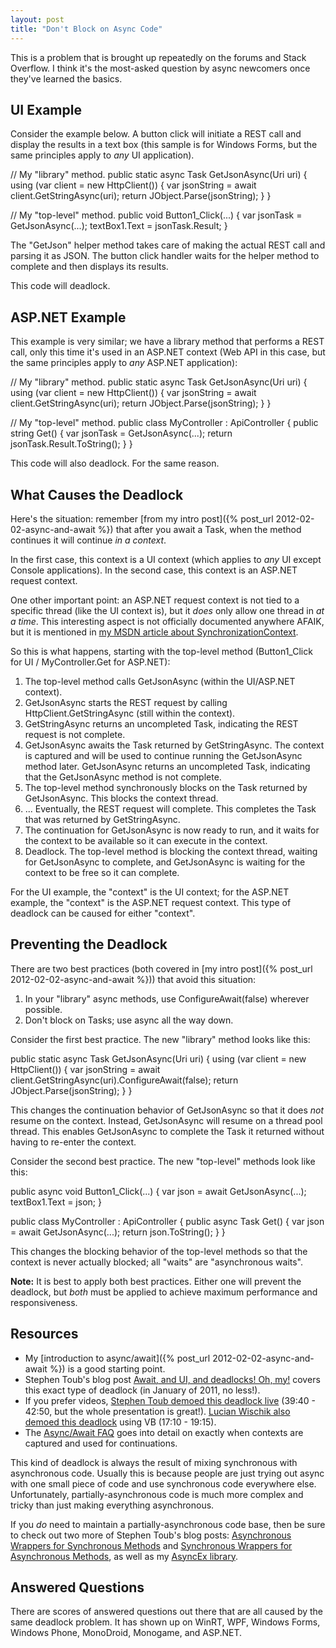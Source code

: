 ```yaml
---
layout: post
title: "Don't Block on Async Code"
---
```

This is a problem that is brought up repeatedly on the forums and Stack Overflow. I think it's the most-asked question by async newcomers once they've learned the basics.

## UI Example

Consider the example below. A button click will initiate a REST call and display the results in a text box (this sample is for Windows Forms, but the same principles apply to _any_ UI application).

// My "library" method.
public static async Task<JObject> GetJsonAsync(Uri uri)
{
  using (var client = new HttpClient())
  {
    var jsonString = await client.GetStringAsync(uri);
    return JObject.Parse(jsonString);
  }
}

// My "top-level" method.
public void Button1_Click(...)
{
  var jsonTask = GetJsonAsync(...);
  textBox1.Text = jsonTask.Result;
}

The "GetJson" helper method takes care of making the actual REST call and parsing it as JSON. The button click handler waits for the helper method to complete and then displays its results.

This code will deadlock.

## ASP.NET Example

This example is very similar; we have a library method that performs a REST call, only this time it's used in an ASP.NET context (Web API in this case, but the same principles apply to _any_ ASP.NET application):

// My "library" method.
public static async Task<JObject> GetJsonAsync(Uri uri)
{
  using (var client = new HttpClient())
  {
    var jsonString = await client.GetStringAsync(uri);
    return JObject.Parse(jsonString);
  }
}

// My "top-level" method.
public class MyController : ApiController
{
  public string Get()
  {
    var jsonTask = GetJsonAsync(...);
    return jsonTask.Result.ToString();
  }
}

This code will also deadlock. For the same reason.

## What Causes the Deadlock

Here's the situation: remember [from my intro post]({% post_url 2012-02-02-async-and-await %}) that after you await a Task, when the method continues it will continue _in a context_.

In the first case, this context is a UI context (which applies to _any_ UI except Console applications). In the second case, this context is an ASP.NET request context.

One other important point: an ASP.NET request context is not tied to a specific thread (like the UI context is), but it _does_ only allow one thread in _at a time_. This interesting aspect is not officially documented anywhere AFAIK, but it is mentioned in [my MSDN article about SynchronizationContext](http://msdn.microsoft.com/en-us/magazine/gg598924.aspx).

So this is what happens, starting with the top-level method (Button1_Click for UI / MyController.Get for ASP.NET):

1. The top-level method calls GetJsonAsync (within the UI/ASP.NET context).
1. GetJsonAsync starts the REST request by calling HttpClient.GetStringAsync (still within the context).
1. GetStringAsync returns an uncompleted Task, indicating the REST request is not complete.
1. GetJsonAsync awaits the Task returned by GetStringAsync. The context is captured and will be used to continue running the GetJsonAsync method later. GetJsonAsync returns an uncompleted Task, indicating that the GetJsonAsync method is not complete.
1. The top-level method synchronously blocks on the Task returned by GetJsonAsync. This blocks the context thread.
1. ... Eventually, the REST request will complete. This completes the Task that was returned by GetStringAsync.
1. The continuation for GetJsonAsync is now ready to run, and it waits for the context to be available so it can execute in the context.
1. Deadlock. The top-level method is blocking the context thread, waiting for GetJsonAsync to complete, and GetJsonAsync is waiting for the context to be free so it can complete.

For the UI example, the "context" is the UI context; for the ASP.NET example, the "context" is the ASP.NET request context. This type of deadlock can be caused for either "context".

## Preventing the Deadlock

There are two best practices (both covered in [my intro post]({% post_url 2012-02-02-async-and-await %})) that avoid this situation:

 1. In your "library" async methods, use ConfigureAwait(false) wherever possible.
 1. Don't block on Tasks; use async all the way down.

Consider the first best practice. The new "library" method looks like this:

public static async Task<JObject> GetJsonAsync(Uri uri)
{
  using (var client = new HttpClient())
  {
    var jsonString = await client.GetStringAsync(uri).ConfigureAwait(false);
    return JObject.Parse(jsonString);
  }
}

This changes the continuation behavior of GetJsonAsync so that it does _not_ resume on the context. Instead, GetJsonAsync will resume on a thread pool thread. This enables GetJsonAsync to complete the Task it returned without having to re-enter the context.

Consider the second best practice. The new "top-level" methods look like this:

public async void Button1_Click(...)
{
  var json = await GetJsonAsync(...);
  textBox1.Text = json;
}

public class MyController : ApiController
{
  public async Task<string> Get()
  {
    var json = await GetJsonAsync(...);
    return json.ToString();
  }
}

This changes the blocking behavior of the top-level methods so that the context is never actually blocked; all "waits" are "asynchronous waits".

**Note:** It is best to apply both best practices. Either one will prevent the deadlock, but _both_ must be applied to achieve maximum performance and responsiveness.

## Resources

  - My [introduction to async/await]({% post_url 2012-02-02-async-and-await %}) is a good starting point. 
  - Stephen Toub's blog post [Await, and UI, and deadlocks! Oh, my!](http://blogs.msdn.com/b/pfxteam/archive/2011/01/13/10115163.aspx) covers this exact type of deadlock (in January of 2011, no less!).
  - If you prefer videos, [Stephen Toub demoed this deadlock live](http://channel9.msdn.com/Events/BUILD/BUILD2011/TOOL-829T) (39:40 - 42:50, but the whole presentation is great!). [Lucian Wischik also demoed this deadlock](http://blogs.msdn.com/b/lucian/archive/2012/03/29/talk-async-part-1-the-message-loop-and-the-task-type.aspx) using VB (17:10 - 19:15).
  - The [Async/Await FAQ](http://blogs.msdn.com/b/pfxteam/archive/2012/04/12/10293335.aspx) goes into detail on exactly when contexts are captured and used for continuations.

This kind of deadlock is always the result of mixing synchronous with asynchronous code. Usually this is because people are just trying out async with one small piece of code and use synchronous code everywhere else. Unfortunately, partially-asynchronous code is much more complex and tricky than just making everything asynchronous.

If you _do_ need to maintain a partially-asynchronous code base, then be sure to check out two more of Stephen Toub's blog posts: [Asynchronous Wrappers for Synchronous Methods](http://blogs.msdn.com/b/pfxteam/archive/2012/03/24/10287244.aspx) and [Synchronous Wrappers for Asynchronous Methods](http://blogs.msdn.com/b/pfxteam/archive/2012/04/13/10293638.aspx), as well as my [AsyncEx library](http://nitoasyncex.codeplex.com/).

## Answered Questions

There are scores of answered questions out there that are all caused by the same deadlock problem. It has shown up on WinRT, WPF, Windows Forms, Windows Phone, MonoDroid, Monogame, and ASP.NET.

<!--
Boring list that I'm no longer interested enough in to maintain.

<p>These questions were all caused by the same deadlock problem, just in different scenarios.</p>

<ul>
<li>UI context:
<ul>
 <li>WinRT:
 <ul>
  <li><a href="http://stackoverflow.com/questions/14485115/synchronously-waiting-for-an-async-operation-and-why-does-wait-freeze-the-pro">Synchronously waiting for an async operation, and why does Wait() freeze the program here</a></li>
  <li><a href="http://stackoverflow.com/questions/13930113/getfilesasync-stops-working">GetFilesAsync stops working</a></li>
  <li><a href="http://stackoverflow.com/questions/13333786/fileio-writeasync-hanging">FileIO.WriteAsync hanging</a></li>
  <li><a href="http://stackoverflow.com/questions/10700570/fileio-readtextasync-occasionally-hangs">FileIO.ReadTextAsync occasionally hangs</a></li>
  <li><a href="http://stackoverflow.com/questions/12701545/async-and-await-with-httpwebrequest-getresponseasync">Async and Await with HttpWebRequest.GetResponseAsync</a></li>
  <li><a href="http://stackoverflow.com/questions/12235085/winrt-loading-static-data-with-getfilefromapplicationuriasync">WinRT: Loading static data with GetFileFromApplicationUriAsync()</a></li>
  <li><a href="http://stackoverflow.com/questions/12392567/async-method-never-retuns">Async method never retuns</a></li>
  <li><a href="http://stackoverflow.com/questions/12048128/async-await-pattern-help-am-i-doing-it-right">Async await pattern help. Am I doing it right?</a></li>
  <li><a href="http://stackoverflow.com/questions/11316438/call-to-await-getfileasync-never-returns-and-app-hangs-in-winrt-app">Call to await GetFileAsync() never returns and app hangs in WinRT app</a></li>
 </ul>
 </li>
 <li>WPF:
 <ul>
  <li><a href="http://social.msdn.microsoft.com/Forums/en-US/parallelextensions/thread/8322bcc5-1ef5-4efe-9683-96fd0829b49d">async/await hang in WPF app</a></li>
 </ul>
 </li>
 <li>Windows Forms:
 <ul>
  <li><a href="http://stackoverflow.com/questions/14597232/asp-net-web-api-client-progressmessagehandler-post-task-stuck-in-winform-app">ASP.NET Web API Client ProgressMessageHandler Post Task stuck in WinForm App</a></li>
 </ul>
 </li>
 <li>Windows Phone 8:
 <ul>
  <li><a href="http://stackoverflow.com/questions/14712132/live-connect-async-and-await-blocking-ui">Live Connect - async and await blocking UI</a></li>
  <li><a href="http://stackoverflow.com/questions/15327993/windows-phone-8-sqlite-async-operations-hanging-indefinitely">Windows Phone 8 SQLite async operations hanging indefinitely</a></li>
 </ul>
 </li>
 <li>Android (MonoDroid):
 <ul>
  <li><a href="http://stackoverflow.com/questions/14631781/using-microsoft-bcl-async-in-pcl-with-mono-droid">Using Microsoft.bcl.async in PCL with Mono Droid?</a></li>
 </ul>
 </li>
 <li>Monogame:
 <ul>
  <li><a href="http://stackoverflow.com/questions/15193520/unable-to-get-list-of-files-in-directory-from-monogame">Unable to get list of files in directory from MonoGame</a></li>
 </ul>
 </li>
 <li>Unspecified:
 <ul>
  <li><a href="http://social.msdn.microsoft.com/Forums/en-AU/async/thread/269172a3-adb9-4b5e-9ac1-8b67ff920177">Async Issue(Why blocking the UI thread)??</a></li>
 </ul>
 </li>
</ul>
</li>
<li>ASP.NET context:
<ul>
 <li><a href="http://stackoverflow.com/questions/14875856/asp-net-web-api-httpclient-download-large-files-breaks">Asp.net Web API: HttpClient Download large files breaks</a></li>
 <li><a href="http://stackoverflow.com/questions/14526377/why-does-this-async-action-hang">Why does this async action hang?</a></li>
 <li><a href="http://stackoverflow.com/questions/14046471/task-waitall-keeps-in-loop">Task.WaitAll keeps in loop</a></li>
 <li><a href="http://stackoverflow.com/questions/13621647/using-async-even-if-it-should-complete-as-part-of-a-mvc-route-deadlocks-the">Using “async” (even if it should complete) as part of a MVC route deadlocks the route; how can this be avoided?</a></li>
 <li><a href="http://stackoverflow.com/questions/12981490/task-waitall-hanging-with-multiple-awaitable-tasks-in-asp-net">Task.WaitAll hanging with multiple awaitable tasks in ASP.NET</a></li>
 <li><a href="http://stackoverflow.com/questions/13140523/await-vs-task-wait-deadlock">await vs Task.Wait - Deadlock?</a></li>
 <li><a href="http://stackoverflow.com/questions/12701879/confusing-behaviour-when-invoking-async-methods-inside-asp-net">Confusing behaviour when invoking async methods inside ASP.NET</a></li>
 <li><a href="http://stackoverflow.com/questions/11887915/preventing-a-deadlock-when-calling-an-async-method-without-using-await">Preventing a deadlock when calling an async method without using await</a></li>
 <li><a href="http://stackoverflow.com/questions/11364272/asp-net-mvc-4-controller-hangs-whenever-async-is-used">ASP.Net MVC 4 controller hangs whenever async is used</a></li>
 <li><a href="http://stackoverflow.com/questions/10343632/httpclient-getasync-never-returns-when-using-await-async">HttpClient.GetAsync(…) never returns when using await/async</a></li>
 <li><a href="http://stackoverflow.com/questions/7804363/async-ctp-bug-task-never-completes">Async CTP Bug - Task Never Completes</a></li>
</ul>
</li>
<li>Unspecified context:
<ul>
 <li><a href="http://stackoverflow.com/questions/14470983/await-task-getting-lost-with-dbcontext-savechanges">Await Task 'getting lost' with dbContext.savechanges()</a></li>
 <li><a href="http://stackoverflow.com/questions/14186608/c-sharp-net-4-5-async-await-task-wait-blocking-issue">c# .net 4.5 async await Task.Wait() blocking issue</a></li>
 <li><a href="http://stackoverflow.com/questions/9545885/get-result-of-async-method">Get result of async method</a></li>
</ul>
</li>
</ul>

-->